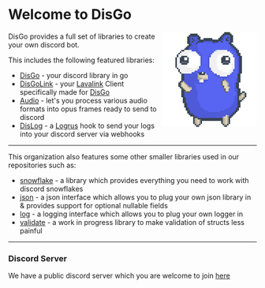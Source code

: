 # Welcome to DisGo

<img align="right" src="/disgo.png" width=192 alt="disgo gopher">

DisGo provides a full set of libraries to create your own discord bot.

This includes the following featured libraries:
* [DisGo](https://github.com/disgoorg/disgo) - your discord library in go
* [DisGoLink](https://github.com/disgoorg/disgolink) - your [Lavalink]() Client specifically made for [DisGo](https://github.com/disgoorg/disgo)
* [Audio](https://github.com/disgoorg/audio) - let's you process various audio formats into opus frames ready to send to discord
* [DisLog](https://github.com/disgoorg/dislog) - a [Logrus](https://github.com/sirupsen/logrus) hook to send your logs into your discord server via webhooks
---

This organization also features some other smaller libraries used in our repositories such as:
* [snowflake](https://github.com/disgoorg/snowflake) - a library which provides everything you need to work with discord snowflakes
* [json](https://github.com/disgoorg/json) - a json interface which allows you to plug your own json library in & provides support for optional nullable fields
* [log](https://github.com/disgoorg/log) - a logging interface which allows you to plug your own logger in
* [validate](https://github.com/disgoorg/validate) - a work in progress library to make validation of structs less painful

---

### Discord Server

We have a public discord server which you are welcome to join [here](https://discord.gg/9tKpqXjYVC)
